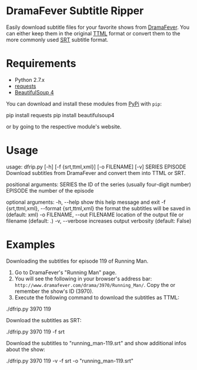 DramaFever Subtitle Ripper
==========================

Easily download subtitle files for your favorite shows from [DramaFever](http://www.dramafever.com/).
You can either keep them in the original [TTML](http://www.w3.org/TR/ttaf1-dfxp/) format or convert them to the more 
commonly used [SRT](http://en.wikipedia.org/wiki/SubRip) subtitle format.

# Requirements

* Python 2.7.x
* [requests](http://docs.python-requests.org/en/latest/)
* [BeautifulSoup 4](http://www.crummy.com/software/BeautifulSoup/)

You can download and install these modules from [PyPi](https://pypi.python.org/pypi) with `pip`:

  pip install requests
  pip install beautifulsoup4

or by going to the respective module's website.

# Usage

  usage: dfrip.py [-h] [-f {srt,ttml,xml}] [-o FILENAME] [-v] SERIES EPISODE
  Download subtitles from DramaFever and convert them into TTML or SRT.
  
  positional arguments:
    SERIES                the ID of the series (usually four-digit number)
    EPISODE               the number of the episode

  optional arguments:
    -h, --help            show this help message and exit
    -f {srt,ttml,xml}, --format {srt,ttml,xml}
                          the format the subtitles will be saved in (default:
                          xml)
    -o FILENAME, --out FILENAME
                          location of the output file or filename (default: .)
    -v, --verbose         increases output verbosity (default: False)

# Examples

Downloading the subtitles for episode 119 of Running Man.

1. Go to DramaFever's "Running Man" page.
2. You will see the following in your browser's address bar: `http://www.dramafever.com/drama/3970/Running_Man/`.
Copy the or remember the show's ID (3970).
3. Execute the following command to download the subtitles as TTML:

  ./dfrip.py 3970 119
  

Download the subtitles as SRT:

  ./dfrip.py 3970 119 -f srt
  
Download the subtitles to "running_man-119.srt" and show additional infos about the show:

  ./dfrip.py 3970 119 -v -f srt -o "running_man-119.srt"
  
